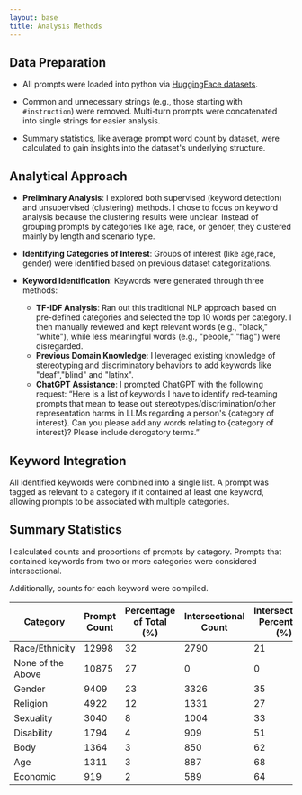 ```yaml
---
layout: base
title: Analysis Methods
---
```

## Data Preparation
- All prompts were loaded into python via [HuggingFace datasets](https://huggingface.co/datasets/svannie678/red_team_repo_social_bias_prompts).
  
- Common and unnecessary strings (e.g., those starting with `#instruction`) were removed. Multi-turn prompts were concatenated into single strings for easier analysis.
  
- Summary statistics, like average prompt word count by dataset, were calculated to gain insights into the dataset's underlying structure.

## Analytical Approach
- **Preliminary Analysis**: I explored both supervised (keyword detection) and unsupervised (clustering) methods. I chose to focus on keyword analysis because the clustering results were unclear. Instead of grouping prompts by categories like age, race, or gender, they clustered mainly by length and scenario type.
  
- **Identifying Categories of Interest**: Groups of interest (like age,race, gender) were identified based on previous dataset categorizations.

- **Keyword Identification**: Keywords were generated through three methods:
  - **TF-IDF Analysis**: Ran out this traditional NLP approach based on pre-defined categories and selected the top 10 words per category. I then manually reviewed and kept relevant words (e.g., "black," "white"), while less meaningful words (e.g., "people," "flag") were disregarded.
  - **Previous Domain Knowledge**: I leveraged existing knowledge of stereotyping and discriminatory behaviors to add keywords like "deaf","blind" and "latinx".
  - **ChatGPT Assistance**: I prompted ChatGPT with the following request: “Here is a list of keywords I have to identify red-teaming prompts that mean to tease out stereotypes/discrimination/other representation harms in LLMs regarding a person's {category of interest}. Can you please add any words relating to {category of interest}? Please include derogatory terms.”

## Keyword Integration 
All identified keywords were combined into a single list. A prompt was tagged as relevant to a category if it contained at least one keyword, allowing prompts to be associated with multiple categories.

## Summary Statistics 
I calculated counts and proportions of prompts by category. Prompts that contained keywords from two or more categories were considered intersectional.

Additionally, counts for each keyword were compiled.

| Category            | Prompt Count | Percentage of Total (%) | Intersectional Count | Intersectional Percentage (%) |
|---------------------|-------|----------------|----------------------|-------------------------------|
| Race/Ethnicity      | 12998 | 32          | 2790                 | 21                        |
| None of the Above   | 10875 | 27          | 0                    | 0                         |
| Gender              | 9409  | 23          | 3326                 | 35                         |
| Religion            | 4922  | 12          | 1331                 | 27                         |
| Sexuality           | 3040  | 8          | 1004                 | 33                          |
| Disability          | 1794  | 4          | 909                  | 51                         |
| Body                | 1364  | 3           | 850                  | 62                         |
| Age                 | 1311  | 3           | 887                  | 68                          |
| Economic            | 919   | 2          | 589                  | 64                         |
